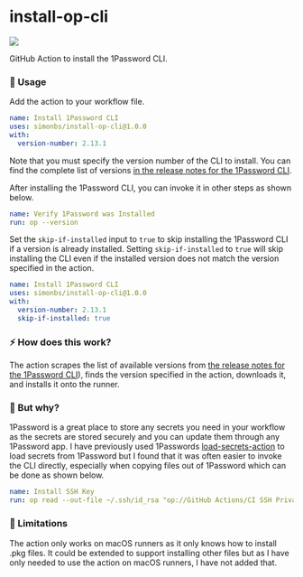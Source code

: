 # install-op-cli

[![](https://github.com/simonbs/install-op-cli/actions/workflows/test.yml/badge.svg)](https://github.com/simonbs/install-op-cli/actions/workflows/test.yml)

GitHub Action to install the 1Password CLI.

### 🚀 Usage

Add the action to your workflow file.

```yml
name: Install 1Password CLI
uses: simonbs/install-op-cli@1.0.0
with:
  version-number: 2.13.1
```

Note that you must specify the version number of the CLI to install. You can find the complete list of versions [in the release notes for the 1Password CLI](https://app-updates.agilebits.com/product_history/CLI2).

After installing the 1Password CLI, you can invoke it in other steps as shown below.

```yml
name: Verify 1Password was Installed
run: op --version
```

Set the `skip-if-installed` input to `true` to skip installing the 1Password CLI if a version is already installed. Setting `skip-if-installed` to `true` will skip installing the CLI even if the installed version does not match the version specified in the action.

```yml
name: Install 1Password CLI
uses: simonbs/install-op-cli@1.0.0
with:
  version-number: 2.13.1
  skip-if-installed: true
```

### ⚡️ How does this work?

The action scrapes the list of available versions from [the release notes for the 1Password CLI](https://app-updates.agilebits.com/product_history/CLI2)), finds the version specified in the action, downloads it, and installs it onto the runner.

### 🤨 But why?

1Password is a great place to store any secrets you need in your workflow as the secrets are stored securely and you can update them through any 1Password app. I have previously used 1Passwords [load-secrets-action](https://github.com/1Password/load-secrets-action) to load secrets from 1Password but I found that it was often easier to invoke the CLI directly, especially when copying files out of 1Password which can be done as shown below.

```yml
name: Install SSH Key
run: op read --out-file ~/.ssh/id_rsa "op://GitHub Actions/CI SSH Private Key/ci-ssh-key"
```

### 🙊 Limitations

The action only works on macOS runners as it only knows how to install .pkg files. It could be extended to support installing other files but as I have only needed to use the action on macOS runners, I have not added that.
